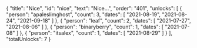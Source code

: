 {
  "title": "Nice",
  "id": "nice",
  "text": "Nice…",
  "order": "401",
  "unlocks": [
    {
      "person": "apaleslimghost",
      "count": 3,
      "dates": [
        "2021-08-19",
        "2021-08-24",
        "2021-09-18"
      ]
    },
    {
      "person": "leaf",
      "count": 2,
      "dates": [
        "2021-07-27",
        "2021-08-06"
      ]
    },
    {
      "person": "binaryberry",
      "count": 1,
      "dates": [
        "2021-07-08"
      ]
    },
    {
      "person": "itsalex",
      "count": 1,
      "dates": [
        "2021-08-29"
      ]
    }
  ],
  "totalUnlocks": 7
}